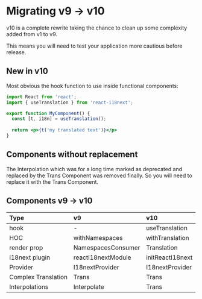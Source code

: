 # Migrating v9 -&gt; v10

v10 is a complete rewrite taking the chance to clean up some complexity added from v1 to v9.

This means you will need to test your application more cautious before release.

## New in v10

Most obvious the hook function to use inside functional components:

```jsx
import React from 'react';
import { useTranslation } from 'react-i18next';

export function MyComponent() {
  const [t, i18n] = useTranslation();
  
  return <p>{t('my translated text')}</p>
}
```

## Components without replacement

The Interpolation which was for a long time marked as deprecated and replaced by the Trans Component was removed finally. So you will need to replace it with the Trans Component.

## Components v9 -&gt; v10

| Type | v9 | v10 |
| :--- | :--- | :--- |
| hook | - | useTranslation |
| HOC | withNamespaces | withTranslation |
| render prop | NamespacesConsumer | Translation |
| i18next plugin | reactI18nextModule | initReactI18next |
| Provider | I18nextProvider | I18nextProvider |
| Complex Translation | Trans | Trans |
| Interpolations | Interpolate | Trans |


